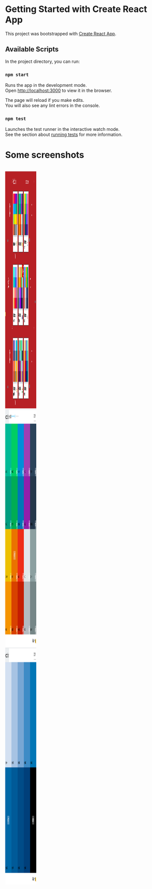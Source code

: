 # Getting Started with Create React App

This project was bootstrapped with [Create React App](https://github.com/facebook/create-react-app).

## Available Scripts

In the project directory, you can run:

### `npm start`

Runs the app in the development mode.\
Open [http://localhost:3000](http://localhost:3000) to view it in the browser.

The page will reload if you make edits.\
You will also see any lint errors in the console.

### `npm test`

Launches the test runner in the interactive watch mode.\
See the section about [running tests](https://facebook.github.io/create-react-app/docs/running-tests) for more information.

# Some screenshots
<br>
<img src="./ss1.png" height="760" width="100"></img>

<br>
<img src="./ss2.png" height="760" width="100"></img>

<br>
<img src="./ss3.png" height="760" width="100"></img>
